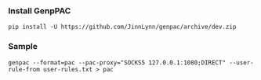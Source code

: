 ### Install GenpPAC

`pip install -U https://github.com/JinnLynn/genpac/archive/dev.zip`

### Sample

`genpac --format=pac --pac-proxy="SOCKS5 127.0.0.1:1080;DIRECT" --user-rule-from user-rules.txt > pac`
